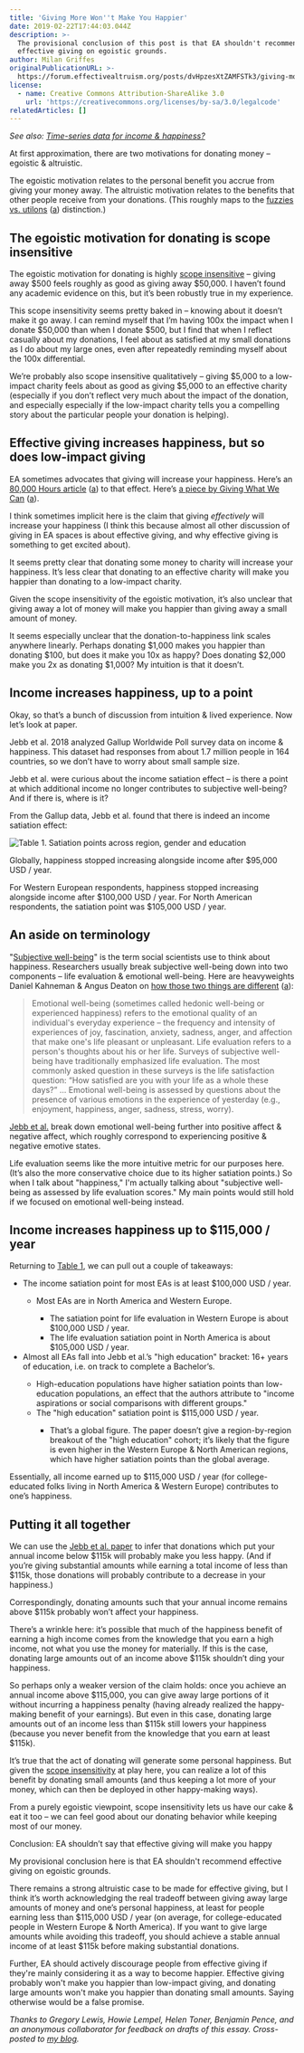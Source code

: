 ```yaml
---
title: 'Giving More Won''t Make You Happier'
date: 2019-02-22T17:44:03.044Z
description: >-
  The provisional conclusion of this post is that EA shouldn't recommend
  effective giving on egoistic grounds.
author: Milan Griffes
originalPublicationURL: >-
  https://forum.effectivealtruism.org/posts/dvHpzesXtZAMFSTk3/giving-more-won-t-make-you-happier
license:
  - name: Creative Commons Attribution-ShareAlike 3.0
    url: 'https://creativecommons.org/licenses/by-sa/3.0/legalcode'
relatedArticles: []
---
```

_See also:_ [_Time-series data for income & happiness?_](https://forum.effectivealtruism.org/posts/DtSXXdZnEb2mH3jGs/time-series-data-for-income-and-happiness)



At first approximation, there are two motivations for donating money – egoistic & altruistic.

The egoistic motivation relates to the personal benefit you accrue from giving your money away. The altruistic motivation relates to the benefits that other people receive from your donations. (This roughly maps to the [fuzzies vs. utilons](https://www.lesswrong.com/posts/3p3CYauiX8oLjmwRF/purchase-fuzzies-and-utilons-separately) ([a](https://web.archive.org/web/20181204220400/https://www.lesswrong.com/posts/3p3CYauiX8oLjmwRF/purchase-fuzzies-and-utilons-separately)) distinction.)

## The egoistic motivation for donating is scope insensitive

The egoistic motivation for donating is highly [scope insensitive](https://en.wikipedia.org/wiki/Scope_neglect) – giving away $500 feels roughly as good as giving away $50,000. I haven’t found any academic evidence on this, but it’s been robustly true in my experience.

This scope insensitivity seems pretty baked in – knowing about it doesn’t make it go away. I can remind myself that I’m having 100x the impact when I donate $50,000 than when I donate $500, but I find that when I reflect casually about my donations, I feel about as satisfied at my small donations as I do about my large ones, even after repeatedly reminding myself about the 100x differential.

We’re probably also scope insensitive qualitatively – giving $5,000 to a low-impact charity feels about as good as giving $5,000 to an effective charity (especially if you don’t reflect very much about the impact of the donation, and especially especially if the low-impact charity tells you a compelling story about the particular people your donation is helping).

## Effective giving increases happiness, but so does low-impact giving

EA sometimes advocates that giving will increase your happiness. Here’s an [80,000 Hours article](https://80000hours.org/articles/money-and-happiness/#if-you-gave-money-to-charity-would-it-make-you-more-satisfied-or-less) ([a](https://web.archive.org/web/20181204181048/https://80000hours.org/articles/money-and-happiness/)) to that effect. Here’s [a piece by Giving What We Can](https://www.givingwhatwecan.org/get-involved/giving-and-happiness/) ([a](https://web.archive.org/web/20180808162121/https://www.givingwhatwecan.org/get-involved/giving-and-happiness/)).

I think sometimes implicit here is the claim that giving _effectively_ will increase your happiness (I think this because almost all other discussion of giving in EA spaces is about effective giving, and why effective giving is something to get excited about).

It seems pretty clear that donating some money to charity will increase your happiness. It’s less clear that donating to an effective charity will make you happier than donating to a low-impact charity.

Given the scope insensitivity of the egoistic motivation, it’s also unclear that giving away a lot of money will make you happier than giving away a small amount of money.

It seems especially unclear that the donation-to-happiness link scales anywhere linearly. Perhaps donating $1,000 makes you happier than donating $100, but does it make you 10x as happy? Does donating $2,000 make you 2x as donating $1,000? My intuition is that it doesn’t.

## Income increases happiness, up to a point

Okay, so that’s a bunch of discussion from intuition & lived experience. Now let’s look at paper.

Jebb et al. 2018 analyzed Gallup Worldwide Poll survey data on income & happiness. This dataset had responses from about 1.7 million people in 164 countries, so we don’t have to worry about small sample size.

Jebb et al. were curious about the income satiation effect – is there a point at which additional income no longer contributes to subjective well-being? And if there is, where is it?

From the Gallup data, Jebb et al. found that there is indeed an income satiation effect:

![Table 1. Satiation points across region, gender and education](/img/satiation-table.png)

Globally, happiness stopped increasing alongside income after $95,000 USD / year.

For Western European respondents, happiness stopped increasing alongside income after $100,000 USD / year. For North American respondents, the satiation point was $105,000 USD / year.

## An aside on terminology

"[Subjective well-being](https://en.wikipedia.org/wiki/Subjective_well-being)" is the term social scientists use to think about happiness. Researchers usually break subjective well-being down into two components – life evaluation & emotional well-being. Here are heavyweights Daniel Kahneman & Angus Deaton on [how those two things are different](https://www.pnas.org/content/107/38/16489) ([a](https://web.archive.org/web/20181208205826/https://www.pnas.org/content/107/38/16489)):

> Emotional well-being (sometimes called hedonic well-being or experienced happiness) refers to the emotional quality of an individual's everyday experience – the frequency and intensity of experiences of joy, fascination, anxiety, sadness, anger, and affection that make one's life pleasant or unpleasant. Life evaluation refers to a person's thoughts about his or her life. Surveys of subjective well-being have traditionally emphasized life evaluation. The most commonly asked question in these surveys is the life satisfaction question: “How satisfied are you with your life as a whole these days?” ... Emotional well-being is assessed by questions about the presence of various emotions in the experience of yesterday (e.g., enjoyment, happiness, anger, sadness, stress, worry).

[Jebb et al.](https://flightfromperfection.com/files/post_attachments/jebb_et_al_2018.pdf) break down emotional well-being further into positive affect & negative affect, which roughly correspond to experiencing positive & negative emotive states.

Life evaluation seems like the more intuitive metric for our purposes here. (It’s also the more conservative choice due to its higher satiation points.) So when I talk about "happiness," I'm actually talking about "subjective well-being as assessed by life evaluation scores." My main points would still hold if we focused on emotional well-being instead.

## Income increases happiness up to $115,000 / year

Returning to [Table 1](https://flightfromperfection.com/files/post_attachments/jebb_et_al_2018.pdf), we can pull out a couple of takeaways:

<ul><li>The income satiation point for most EAs is at least $100,000 USD / year.</li><ul><li>Most EAs are in North America and Western Europe. </li><ul><li>The satiation point for life evaluation in Western Europe is about $100,000 USD / year.</li><li>The life evaluation satiation point in North America is about $105,000 USD / year.</li></ul></ul><li>Almost all EAs fall into Jebb et al.’s "high education" bracket: 16+ years of education, i.e. on track to complete a Bachelor’s. </li><ul><li>High-education populations have higher satiation points than low-education populations, an effect that the authors attribute to "income aspirations or social comparisons with different groups."</li><li>The "high education" satiation point is $115,000 USD / year. </li><ul><li>That’s a global figure. The paper doesn’t give a region-by-region breakout of the "high education" cohort; it’s likely that the figure is even higher in the Western Europe &amp; North American regions, which have higher satiation points than the global average.</li></ul></ul></ul>

Essentially, all income earned up to $115,000 USD / year (for college-educated folks living in North America & Western Europe) contributes to one’s happiness.

## Putting it all together

We can use the [Jebb et al. paper](https://flightfromperfection.com/files/post_attachments/jebb_et_al_2018.pdf) to infer that donations which put your annual income below $115k will probably make you less happy. (And if you’re giving substantial amounts while earning a total income of less than $115k, those donations will probably contribute to a decrease in your happiness.)

Correspondingly, donating amounts such that your annual income remains above $115k probably won’t affect your happiness.

There’s a wrinkle here: it’s possible that much of the happiness benefit of earning a high income comes from the knowledge that you earn a high income, not what you use the money for materially. If this is the case, donating large amounts out of an income above $115k shouldn’t ding your happiness.

So perhaps only a weaker version of the claim holds: once you achieve an annual income above $115,000, you can give away large portions of it without incurring a happiness penalty (having already realized the happy-making benefit of your earnings). But even in this case, donating large amounts out of an income less than $115k still lowers your happiness (because you never benefit from the knowledge that you earn at least $115k).

It’s true that the act of donating will generate some personal happiness. But given the [scope insensitivity](https://en.wikipedia.org/wiki/Scope_neglect) at play here, you can realize a lot of this benefit by donating small amounts (and thus keeping a lot more of your money, which can then be deployed in other happy-making ways).

From a purely egoistic viewpoint, scope insensitivity lets us have our cake & eat it too – we can feel good about our donating behavior while keeping most of our money.

Conclusion: EA shouldn’t say that effective giving will make you happy

My provisional conclusion here is that EA shouldn't recommend effective giving on egoistic grounds.

There remains a strong altruistic case to be made for effective giving, but I think it’s worth acknowledging the real tradeoff between giving away large amounts of money and one’s personal happiness, at least for people earning less than $115,000 USD / year (on average, for college-educated people in Western Europe & North America). If you want to give large amounts while avoiding this tradeoff, you should achieve a stable annual income of at least $115k before making substantial donations.

Further, EA should actively discourage people from effective giving if they're mainly considering it as a way to become happier. Effective giving probably won't make you happier than low-impact giving, and donating large amounts won't make you happier than donating small amounts. Saying otherwise would be a false promise.



_Thanks to Gregory Lewis, Howie Lempel, Helen Toner, Benjamin Pence, and an anonymous collaborator for feedback on drafts of this essay. Cross-posted to_ [_my blog_](https://flightfromperfection.com/giving-more-wont-make-you-happier.html)_._
